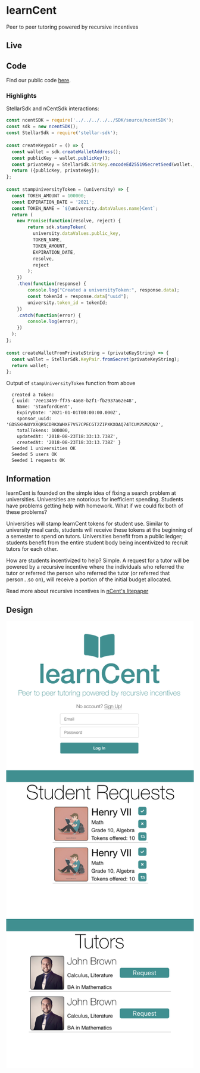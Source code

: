 # learnCent
Peer to peer tutoring powered by recursive incentives

## Live
  <!-- Learn about [learnCent]() -->


  ## Code
  Find our public code [here](https://github.com/Wittiest/ncent.github.io/blob/master/hackCent/August2018/learnCent).

  ### Highlights

  StellarSdk and nCentSdk interactions:
  ```javascript
  const ncentSDK = require('../../../../../SDK/source/ncentSDK');
  const sdk = new ncentSDK();
  const StellarSdk = require('stellar-sdk');

  const createKeypair = () => {
    const wallet = sdk.createWalletAddress();
    const publicKey = wallet.publicKey();
    const privateKey = StellarSdk.StrKey.encodeEd25519SecretSeed(wallet._secretSeed);
    return ({publicKey, privateKey});
  };

  const stampUniversityToken = (university) => {
    const TOKEN_AMOUNT = 100000;
    const EXPIRATION_DATE = '2021';
    const TOKEN_NAME = `${university.dataValues.name}Cent`;
    return (
      new Promise(function(resolve, reject) {
          return sdk.stampToken(
            university.dataValues.public_key,
            TOKEN_NAME,
            TOKEN_AMOUNT,
            EXPIRATION_DATE,
            resolve,
            reject
          );
      })
      .then(function(response) {
          console.log("Created a universityToken:", response.data);
          const tokenId = response.data["uuid"];
          university.token_id = tokenId;
      })
      .catch(function(error) {
          console.log(error);
      })
    );
  };

  const createWalletFromPrivateString = (privateKeyString) => {
    const wallet = StellarSdk.KeyPair.fromSecret(privateKeyString);
    return wallet;
  };
  ```

  Output of `stampUniversityToken` function from above
  ```
    created a Token:
    { uuid: '7ee13459-ff75-4a68-b2f1-fb2937a62e48',
      Name: 'StanfordCent',
      ExpiryDate: '2021-01-01T00:00:00.000Z',
      sponsor_uuid: 'GDSSKHNUYXXQRSCDRKXWHXE7VS7CPECGT2ZIPXKXOAQ74TCUM2SM2QN2',
      totalTokens: 100000,
      updatedAt: '2018-08-23T18:33:13.738Z',
      createdAt: '2018-08-23T18:33:13.738Z' }
    Seeded 1 universities OK
    Seeded 5 users OK
    Seeded 1 requests OK
  ```

## Information
learnCent is founded on the simple idea of fixing a search problem at universities. Universities are notorious for inefficient spending. Students have problems getting help with homework. What if we could fix both of these problems?

Universities will stamp learnCent tokens for student use. Similar to university meal cards, students will receive these tokens at the beginning of a semester to spend on tutors. Universities benefit from a public ledger; students benefit from the entire student body being incentivized to recruit tutors for each other.

How are students incentivized to help? Simple. A request for a tutor will be powered by a recursive incentive where the individuals who referred the tutor or referred the person who referred the tutor (or referred that person...so on), will receive a portion of the initial budget allocated.

Read more about recursive incentives in [nCent's litepaper](https://ncent.io/Applications/landingPage/LitePaper.pdf)

## Design

<img src="./images/login.png"/>

<img src="./images/students.png"/>

<img src="./images/tutors.png"/>
